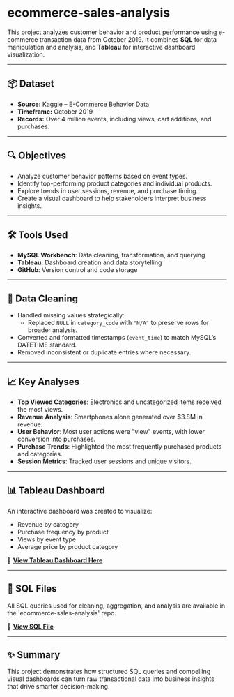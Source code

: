 # ecommerce-sales-analysis
This project analyzes customer behavior and product performance using e-commerce transaction data from October 2019. It combines **SQL** for data manipulation and analysis, and **Tableau** for interactive dashboard visualization.

---

## 📦 Dataset

- **Source:** Kaggle – E-Commerce Behavior Data  
- **Timeframe:** October 2019  
- **Records:** Over 4 million events, including views, cart additions, and purchases.

---

## 🔍 Objectives

- Analyze customer behavior patterns based on event types.
- Identify top-performing product categories and individual products.
- Explore trends in user sessions, revenue, and purchase timing.
- Create a visual dashboard to help stakeholders interpret business insights.

---

## 🛠️ Tools Used

- **MySQL Workbench**: Data cleaning, transformation, and querying  
- **Tableau**: Dashboard creation and data storytelling  
- **GitHub**: Version control and code storage

---

## 🧹 Data Cleaning

- Handled missing values strategically:
  - Replaced `NULL` in `category_code` with `"N/A"` to preserve rows for broader analysis.
- Converted and formatted timestamps (`event_time`) to match MySQL’s DATETIME standard.
- Removed inconsistent or duplicate entries where necessary.

---

## 📈 Key Analyses

- **Top Viewed Categories**: Electronics and uncategorized items received the most views.
- **Revenue Analysis**: Smartphones alone generated over $3.8M in revenue.
- **User Behavior**: Most user actions were "view" events, with lower conversion into purchases.
- **Purchase Trends**: Highlighted the most frequently purchased products and categories.
- **Session Metrics**: Tracked user sessions and unique visitors.

---

## 📊 Tableau Dashboard

An interactive dashboard was created to visualize:
- Revenue by category
- Purchase frequency by product
- Views by event type
- Average price by product category

🔗 **[View Tableau Dashboard Here]([your-tableau-dashboard-link](https://public.tableau.com/app/profile/joyce.oruitemeka/viz/Ecommerce_17490145145870/main))**

---
## 📄 SQL Files

All SQL queries used for cleaning, aggregation, and analysis are available in the 'ecommerce-sales-analysis' repo.

🔗 **[View SQL File]([your-sql-file-link](https://github.com/joycetoruitemeka/ecommerce-sales-analysis/blob/main/transactions_october%20(Analyzed).sql))**

---

## ✨ Summary

This project demonstrates how structured SQL queries and compelling visual dashboards can turn raw transactional data into business insights that drive smarter decision-making.

